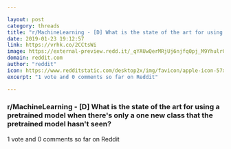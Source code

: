 ```yaml
---

layout: post
category: threads
title: "r/MachineLearning - [D] What is the state of the art for using a pretrained model when there's only a one new class that the pretrained model hasn't seen?"
date: 2019-01-23 19:12:57
link: https://vrhk.co/2CCtsWi
image: https://external-preview.redd.it/_qYAUwQerMRjUj6njfq0pj_M9YhulrG_VcLLsFgP6Gg.jpg?auto=webp&s=f2ac3d0e108f01e815d14a07c3418585bf26a813
domain: reddit.com
author: "reddit"
icon: https://www.redditstatic.com/desktop2x/img/favicon/apple-icon-57x57.png
excerpt: "1 vote and 0 comments so far on Reddit"

---
```


### r/MachineLearning - [D] What is the state of the art for using a pretrained model when there's only a one new class that the pretrained model hasn't seen?

1 vote and 0 comments so far on Reddit